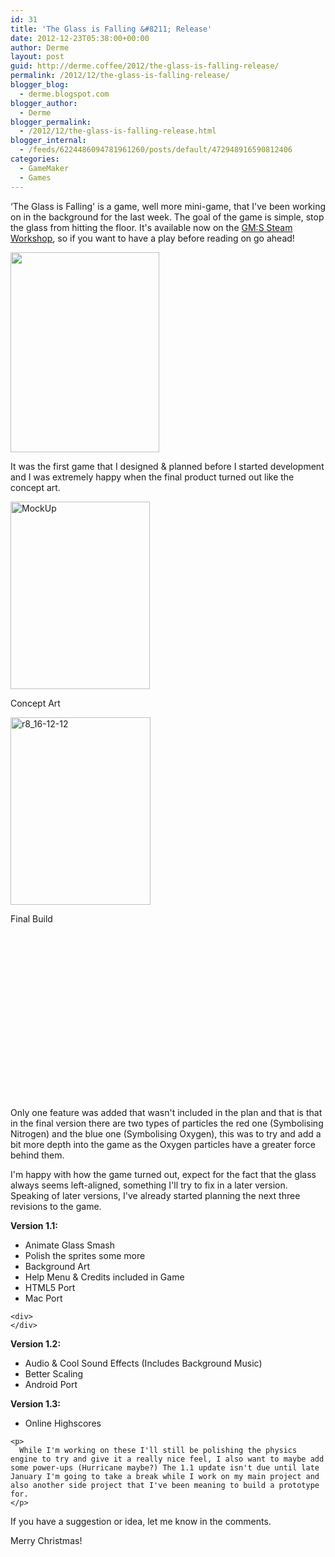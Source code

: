 ```yaml
---
id: 31
title: 'The Glass is Falling &#8211; Release'
date: 2012-12-23T05:38:00+00:00
author: Derme
layout: post
guid: http://derme.coffee/2012/the-glass-is-falling-release/
permalink: /2012/12/the-glass-is-falling-release/
blogger_blog:
  - derme.blogspot.com
blogger_author:
  - Derme
blogger_permalink:
  - /2012/12/the-glass-is-falling-release.html
blogger_internal:
  - /feeds/6224486094781961260/posts/default/472948916590812406
categories:
  - GameMaker
  - Games
---
```

&#8216;The Glass is Falling' is a game, well more mini-game, that I've been working on in the background for the last week. The goal of the game is simple, stop the glass from hitting the floor. It's available now on the <a href="http://steamcommunity.com/sharedfiles/filedetails/?id=115103698&searchtext=" target="_blank">GM:S Steam Workshop</a>, so if you want to have a play before reading on go ahead!

<div>
  <a href="http://derme.coffee/wp-content/uploads/2012/12/r10_22-12-12.png"><img class="aligncenter" src="http://derme.coffee/wp-content/uploads/2012/12/r10_22-12-12-224x300.png" alt="" width="238" height="320" border="0" /></a>
</div>

It was the first game that I designed & planned before I started development and I was extremely happy when the final product turned out like the concept art.

<div id="attachment_60" style="width: 233px" class="wp-caption alignleft">
  <a href="http://derme.coffee/wp-content/uploads/2012/12/MockUp.png"><img class="wp-image-60 size-medium" src="http://derme.coffee/wp-content/uploads/2012/12/MockUp-223x300.png" alt="MockUp" width="223" height="300" srcset="https://derme.coffee/wp-content/uploads/2012/12/MockUp-223x300.png 223w, https://derme.coffee/wp-content/uploads/2012/12/MockUp.png 477w" sizes="(max-width: 223px) 100vw, 223px" /></a>
  
  <p class="wp-caption-text">
    Concept Art
  </p>
</div>

<div id="attachment_59" style="width: 234px" class="wp-caption alignright">
  <a href="http://derme.coffee/wp-content/uploads/2012/12/r8_16-12-12.png"><img class="wp-image-59 size-medium" src="http://derme.coffee/wp-content/uploads/2012/12/r8_16-12-12-224x300.png" alt="r8_16-12-12" width="224" height="300" srcset="https://derme.coffee/wp-content/uploads/2012/12/r8_16-12-12-224x300.png 224w, https://derme.coffee/wp-content/uploads/2012/12/r8_16-12-12.png 480w" sizes="(max-width: 224px) 100vw, 224px" /></a>
  
  <p class="wp-caption-text">
    Final Build
  </p>
</div>

&nbsp;

&nbsp;

&nbsp;

&nbsp;

&nbsp;

&nbsp;

&nbsp;

&nbsp;

&nbsp;

<!--more-->

Only one feature was added that wasn't included in the plan and that is that in the final version there are two types of particles the red one (Symbolising Nitrogen) and the blue one (Symbolising Oxygen), this was to try and add a bit more depth into the game as the Oxygen particles have a greater force behind them.

<p style="text-align: left;">
  I'm happy with how the game turned out, expect for the fact that the glass always seems left-aligned, something I'll try to fix in a later version. Speaking of later versions, I've already started planning the next three revisions to the game.
</p>

<div>
  <div>
    <strong>Version 1.1:</strong>
  </div>
  
  <div>
    <ul>
      <li>
        Animate Glass Smash
      </li>
      <li>
        Polish the sprites some more
      </li>
      <li>
        Background Art
      </li>
      <li>
        Help Menu & Credits included in Game
      </li>
      <li>
        HTML5 Port
      </li>
      <li>
        Mac Port
      </li>
    </ul>
    
    <div>
    </div>
  </div>
  
  <div>
    <strong>Version 1.2:</strong>
  </div>
  
  <div>
    <ul>
      <li>
        Audio & Cool Sound Effects (Includes Background Music)
      </li>
      <li>
        Better Scaling
      </li>
      <li>
        Android Port
      </li>
    </ul>
  </div>
  
  <div>
  </div>
  
  <div>
    <strong>Version 1.3:</strong>
  </div>
  
  <div>
    <ul>
      <li>
        Online Highscores
      </li>
    </ul>
    
    <p>
      While I'm working on these I'll still be polishing the physics engine to try and give it a really nice feel, I also want to maybe add some power-ups (Hurricane maybe?) The 1.1 update isn't due until late January I'm going to take a break while I work on my main project and also another side project that I've been meaning to build a prototype for.
    </p>
  </div>
</div>

If you have a suggestion or idea, let me know in the comments.

Merry Christmas!